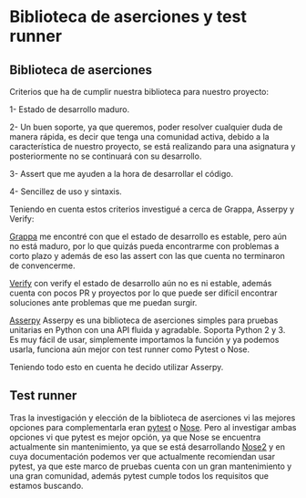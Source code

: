 # Biblioteca de aserciones y test runner

## Biblioteca de aserciones

Criterios que ha de cumplir nuestra biblioteca para nuestro proyecto:

1- Estado de desarrollo maduro.

2- Un buen soporte, ya que queremos, poder resolver cualquier duda de manera rápida, es decir que tenga una comunidad activa, debido a la característica
de nuestro proyecto, se está realizando para una asignatura y posteriormente no se continuará con su desarrollo.

3- Assert que me ayuden a la hora de desarrollar el código.

4- Sencillez de uso y sintaxis.

Teniendo en cuenta estos criterios investigué a cerca de Grappa, Asserpy y Verify:

[Grappa](https://pypi.org/project/grappa/) me encontré con que el estado de desarrollo es estable, pero aún no está maduro, por lo que quizás pueda encontrarme
con problemas a corto plazo y además de eso las assert con las que cuenta no terminaron de convencerme.

[Verify](https://pypi.org/project/verify/) con verify el estado de desarrollo aún no es ni estable, además cuenta con pocos PR y proyectos por lo que puede ser difícil
encontrar soluciones ante problemas que me puedan surgir.

[Asserpy](https://github.com/assertpy/assertpy) Asserpy es una biblioteca de aserciones simples para pruebas unitarias en Python con una API fluida y agradable.
Soporta Python 2 y 3. Es muy fácil de usar, simplemente importamos la función y ya podemos usarla, funciona aún mejor con test runner como Pytest o Nose.

Teniendo todo esto en cuenta he decido utilizar Asserpy.

## Test runner

Tras la investigación y elección de la biblioteca de aserciones vi las mejores opciones para complementarla eran [pytest](https://pypi.org/project/pytest/) o [Nose](https://nose.readthedocs.io/en/latest/).
Pero al investigar ambas opciones vi que pytest es mejor opción, ya que Nose se encuentra actualmente sin mantenimiento, ya que se está desarrollando [Nose2](https://github.com/nose-devs/nose2)
y en cuya documentación podemos ver que actualmente recomiendan usar pytest, ya que este marco de pruebas cuenta con un gran mantenimiento y una gran comunidad, además pytest cumple todos los requisitos que estamos buscando.
